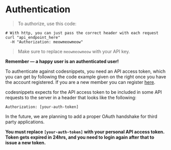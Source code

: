 # Authentication

> To authorize, use this code:

```http
# With http, you can just pass the correct header with each request
curl "api_endpoint_here"
  -H "Authorization: meowmeowmeow"
```


> Make sure to replace `meowmeowmeow` with your API key.

<aside class="success" style="font-weight: bold;">
Remember — a happy user is an authenticated user!
</aside>

To authenticate against codesnippets, you need an API access token, which you can get by following the code example given on the right once you have the account registered. If you are a new member you can register [here](http://codesnippets.org/users/sign_up).

codesnippets expects for the API access token to be included in some API requests to the server in a header that looks like the following:

`Authorization: [your-auth-token]`

In the future, we are planning to add a proper OAuth handshake for third party applications.

<aside class="notice" style="font-weight: bold;">
You must replace <code>[your-auth-token]</code> with your personal API access token. <br>
Token gets expired in 24hrs, and you need to login again after that to issue a new token.
</aside>
